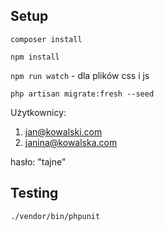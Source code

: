 ## Setup

`composer install`

`npm install`

`npm run watch` - dla plików css i js


`php artisan migrate:fresh --seed`

Użytkownicy:
1. jan@kowalski.com
2. janina@kowalska.com

hasło: "tajne"

## Testing

`./vendor/bin/phpunit`
